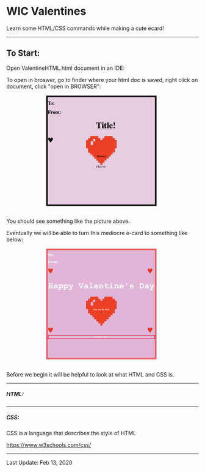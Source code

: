 # WIC Valentines<br/>
Learn some HTML/CSS commands while making a cute ecard! <br/>

____________________________________________________________________________________
## To Start:<br/>

Open ValentineHTML.html document in an IDE:

To open in broswer, go to finder where your html doc is saved, right click on document, click "open in BROWSER":

<p align="center">
 <img src="./startValentine.png" width="300">
</p>

You should see something like the picture above.


Eventually we will be able to turn this mediocre e-card to something like below:

<p align="center">
 <img src="./endValentine.png" width="300">
</p>

Before we begin it will be helpful to look at what HTML and CSS is.
____________________________________________________________________________________
##### HTML:


____________________________________________________________________________________
#####  CSS: 

CSS is a language that describes the style of HTML 

https://www.w3schools.com/css/



____________________________________________________________________________________
Last Update: Feb 13, 2020





